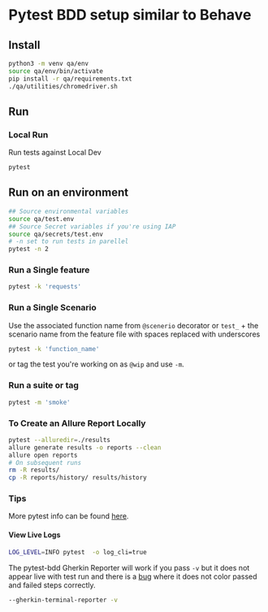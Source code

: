 # Pytest BDD setup similar to Behave

## Install

```bash
python3 -m venv qa/env
source qa/env/bin/activate
pip install -r qa/requirements.txt
./qa/utilities/chromedriver.sh
```

## Run

### Local Run

Run tests against Local Dev

```bash
pytest
```

## Run on an environment

```bash
## Source environmental variables
source qa/test.env
## Source Secret variables if you're using IAP
source qa/secrets/test.env
# -n set to run tests in parellel
pytest -n 2
```

### Run a Single feature

```bash
pytest -k 'requests'
```

### Run a Single Scenario

Use the associated function name from `@scenerio` decorator or `test_` + the
scenario name from the feature file with spaces replaced with underscores

```bash
pytest -k 'function_name'
```

or tag the test you're working on as `@wip` and use `-m`.

### Run a suite or tag

```bash
pytest -m 'smoke'
```

### To Create an Allure Report Locally

```bash
pytest --alluredir=./results
allure generate results -o reports --clean
allure open reports
# On subsequent runs
rm -R results/
cp -R reports/history/ results/history
```

### Tips

More pytest info can be found [here](https://docs.pytest.org/en/stable/example/simple.html).

#### View Live Logs

```bash
LOG_LEVEL=INFO pytest  -o log_cli=true
```


The pytest-bdd Gherkin Reporter will work if you pass `-v` but it does not
appear live with test run and there is a
[bug](https://github.com/pytest-dev/pytest-bdd/issues/214) where it does not
color passed and failed steps correctly.

```bash
--gherkin-terminal-reporter -v
```
